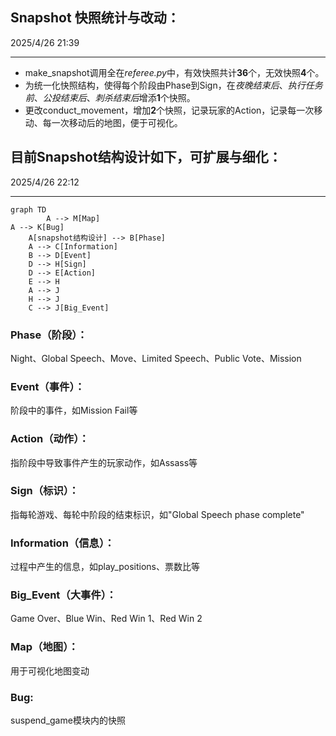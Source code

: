 ## Snapshot 快照统计与改动：

2025/4/26 21:39

----

- make_snapshot调用全在*referee.py*中，有效快照共计**36**个，无效快照**4**个。
- 为统一化快照结构，使得每个阶段由Phase到Sign，在*夜晚结束后*、*执行任务前*、*公投结束后*、*刺杀结束后*增添**1**个快照。
- 更改conduct_movement，增加**2**个快照，记录玩家的Action，记录每一次移动、每一次移动后的地图，便于可视化。





## 目前Snapshot结构设计如下，可扩展与细化：

2025/4/26 22:12

----

```mermaid
graph TD
        A --> M[Map]
A --> K[Bug]
    A[snapshot结构设计] --> B[Phase]
    A --> C[Information]
    B --> D[Event]
    D --> H[Sign]
    D --> E[Action]
    E --> H
    A --> J
    H --> J
    C --> J[Big_Event]

```

### Phase（阶段）：

Night、Global Speech、Move、Limited Speech、Public Vote、Mission

### Event（事件）：

阶段中的事件，如Mission Fail等

### Action（动作）：

指阶段中导致事件产生的玩家动作，如Assass等

### Sign（标识）：

指每轮游戏、每轮中阶段的结束标识，如"Global Speech phase complete"

### Information（信息）：

过程中产生的信息，如play_positions、票数比等

### Big_Event（大事件）：

Game Over、Blue Win、Red Win 1、Red Win 2

### Map（地图）：

用于可视化地图变动

### Bug:

suspend_game模块内的快照